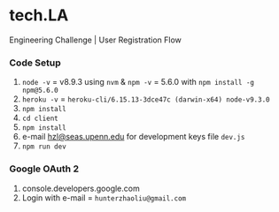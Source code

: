# tech.LA

Engineering Challenge | User Registration Flow

### Code Setup

1. `node -v` = v8.9.3 using `nvm` & `npm -v` = 5.6.0 with `npm install -g npm@5.6.0`
2. `heroku -v` = `heroku-cli/6.15.13-3dce47c (darwin-x64) node-v9.3.0`
3. `npm install`
4. `cd client`
5. `npm install`
6. e-mail hzl@seas.upenn.edu for development keys file `dev.js`
7. `npm run dev`

### Google OAuth 2

1. console.developers.google.com
2. Login with e-mail = `hunterzhaoliu@gmail.com`
